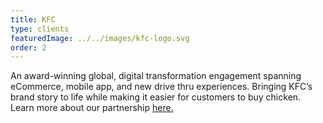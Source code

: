 ```yaml
---
title: KFC
type: clients
featuredImage: ../../images/kfc-logo.svg
order: 2
---
```

An award-winning global, digital transformation engagement spanning eCommerce, mobile app, and new drive thru experiences. Bringing KFC’s brand story to life while making it easier for customers to buy chicken. Learn more about our partnership [here.](/)